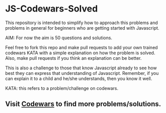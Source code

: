 # JS-Codewars-Solved

This repository is intended to simplify how to approach this problems and problems in general for
beginners who are getting started with Javascript.

AIM: For now the aim is 50 questions and solutions.

Feel free to fork this repo and make pull requests to add your own trained codewars KATA with
a simple explanation on how the problem is solved.
Also, make pull requests if you think an explanation can be better.

This is also a challenge to those that know Javascript already to see how best they can express
that understanding of Javascript. Remember, if you can explain it to a child and he/she understands,
then you know it well.

KATA: this refers to a problem/challenge on codewars.

## Visit [Codewars](https://www.codewars.com) to find more problems/solutions.
